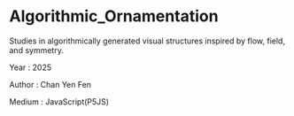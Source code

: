 # Algorithmic_Ornamentation
Studies in algorithmically generated visual structures inspired by flow, field, and symmetry.

Year : 2025

Author : Chan Yen Fen

Medium : JavaScript(P5JS)
